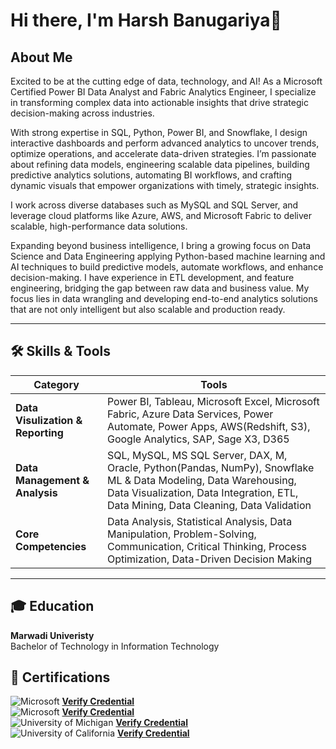 # Hi there, I'm **Harsh Banugariya**👋 

## **About Me**  
Excited to be at the cutting edge of data, technology, and AI! As a Microsoft Certified Power BI Data Analyst and Fabric Analytics Engineer, I specialize in transforming complex data into actionable insights that drive strategic decision-making across industries.

With strong expertise in SQL, Python, Power BI, and Snowflake, I design interactive dashboards and perform advanced analytics to uncover trends, optimize operations, and accelerate data-driven strategies. I’m passionate about refining data models, engineering scalable data pipelines, building predictive analytics solutions, automating BI workflows, and crafting dynamic visuals that empower organizations with timely, strategic insights.

I work across diverse databases such as MySQL and SQL Server, and leverage cloud platforms like Azure, AWS, and Microsoft Fabric to deliver scalable, high-performance data solutions.

Expanding beyond business intelligence, I bring a growing focus on Data Science and Data Engineering applying Python-based machine learning and AI techniques to build predictive models, automate workflows, and enhance decision-making. I have experience in ETL development, and feature engineering, bridging the gap between raw data and business value. My focus lies in data wrangling and developing end-to-end analytics solutions that are not only intelligent but also scalable and production ready.

---

## 🛠️ Skills & Tools
| **Category**              | **Tools**                                                                 |
|---------------------------|--------------------------------------------------------------------------|  
| **Data Visulization & Reporting**        | Power BI, Tableau, Microsoft Excel, Microsoft Fabric, Azure Data Services, Power Automate, Power Apps, AWS(Redshift, S3), Google Analytics, SAP, Sage X3, D365                    |  
| **Data Management & Analysis**         | SQL, MySQL, MS SQL Server, DAX, M, Oracle, Python(Pandas, NumPy), Snowflake ML & Data Modeling, Data Warehousing, Data Visualization,  Data Integration, ETL, Data Mining, Data Cleaning, Data Validation                                                       |  
| **Core Competencies**      | Data Analysis, Statistical Analysis, Data Manipulation, Problem-Solving, Communication, Critical Thinking, Process Optimization, Data-Driven Decision Making |  

---

## 🎓 **Education**  
**Marwadi Univeristy**  
Bachelor of Technology in Information Technology

## 🏅 **Certifications**  
![Microsoft](https://img.shields.io/badge/Microsoft-Power_BI_Data_Analyst-blue?style=flat&logo=microsoft&logoColor=white)    **[Verify Credential](https://learn.microsoft.com/en-us/users/harshbanugariya-9488/credentials/15fa1e347e700c7b)**  
![Microsoft](https://img.shields.io/badge/Microsoft-Fabric_Analytics_Engineer_Associate-blue?style=flat&logo=microsoft&logoColor=white)  **[Verify Credential](https://learn.microsoft.com/en-us/users/harshbanugariya-9488/credentials/c4d077b4bcbfea33?ref=https%3A%2F%2Fwww.linkedin.com%2F)**  
![University of Michigan](https://img.shields.io/badge/University_of_Michigan-SQL-blue?style=flat&logo=google-logoColor=white)  **[Verify Credential](https://coursera.org/verify/3QVLQJJP0TE2)**  
![University of California](https://img.shields.io/badge/University_of_California-Tableau-orange?style=flat&logo=tableau&logoColor=white)  **[Verify Credential](https://coursera.org/verify/EUD6IUPYSW20)**  

